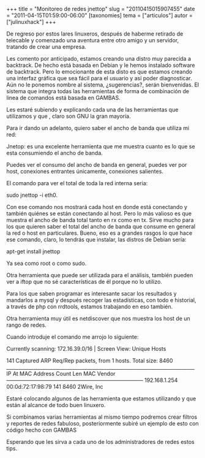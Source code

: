 +++
title = "Monitoreo de redes jnettop"
slug = "20110415015907455"
date = "2011-04-15T01:59:00-06:00"
[taxonomies]
tema = ["articulos"]
autor = ["julinuxhack"]
+++

De regreso por estos lares linuxeros, después de haberme retirado de
telecable y comenzado una aventura entre otro amigo y un servidor,
tratando de crear una empresa.

Les comento por anticipado, estamos creando una distro muy parecida a
backtrack. De hecho está basada en Debian y le hemos instalado software
de backtrack. Pero lo emocionante de esta disto es que estamos creando
una interfaz gráfica que sea fácil para el usuario y así poder
diagnosticar. Aún no le ponemos nombre al sistema, ¿sugerencias?, serán
bienvenidas. El sistema que integra todas las herramientas de forma de
combinación de linea de comandos está basada en GAMBAS.

Les estaré subiendo y explicando cada una de las herramientas que
utilizamos y que , claro son GNU la gran mayoría.

Para ir dando un adelanto, quiero saber el ancho de banda que utiliza mi
red:

<!-- more -->
Jnetop: es una excelente herramienta que me muestra cuanto es lo que se
esta consumiendo el ancho de banda.

Puedes ver el consumo del ancho de banda en general, puedes ver por
host, conexiones entrantes únicamente, conexiones salientes.

El comando para ver el total de toda la red interna seria:

sudo jnettop -i eth0.

Con ese comando nos mostrará cada host en donde está conectando y
también quiénes se están conectando al host. Pero lo más valioso es que
muestra el ancho de banda total tanto en rx como en tx. Sirve mucho para
los que quieren saber el total del ancho de banda que consume en general
la red o host en particulares. Bueno, eso es a grandes rasgos lo que
hace ese comando, claro, lo tendrás que instalar, las distros de Debian
sería:

apt-get install jnettop

Ya sea como root o como sudo.

Otra herramienta que puede ser utilizada para el análisis, también
pueden ver a iftop que no sé características de él porque no lo utilizo.

Para los que saben programar es interesante sacar los resultados y
mandarlos a mysql y después recoger las estadísticas, con todo e
historial, a través de php con rrdtools, estamos trabajando en eso
también.

Otra herramienta muy útil es netdiscover que nos muestra los host de un
rango de redes.

Cuando introduje el comando me arrojo lo siguiente:

Currently scanning: 172.16.39.0/16 \| Screen View: Unique Hosts

141 Captured ARP Req/Rep packets, from 1 hosts. Total size: 8460
\_\_\_\_\_\_\_\_\_\_\_\_\_\_\_\_\_\_\_\_\_\_\_\_\_\_\_\_\_\_\_\_\_\_\_\_\_\_\_\_\_\_\_\_\_\_\_\_\_\_\_\_\_\_\_\_\_\_\_\_\_\_\_\_\_\_\_\_\_\_\_\_\_\_\_\_\_
IP At MAC Address Count Len MAC Vendor
—————————————————————————– 192.168.1.254 00:0d:72:17:98:79 141 8460
2Wire, Inc

Estaré colocando algunos de las herramienta que estamos utilizando y que
están al alcance de todo buen linuxero.

Si combinamos varias herramientas al mismo tiempo podremos crear filtros
y reportes de redes fabuloso, posteriormente subiré un ejemplo de esto
con código hecho con GAMBAS

Esperando que les sirva a cada uno de los administradores de redes estos
tips.
